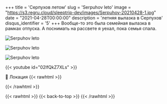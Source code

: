 +++
title = 'Серпухов летом'
slug = 'Serpuhov leto'
image = "https://s3.regru.cloud/sleeptrip-dev/images/Serpuhov-20210428-1.jpg"
date = "2021-04-28T00:00:00"
description = 'летняя вылазка в Серпухов'
disqus_identifier = '5'
+++
Вообще-то это была семейная вылазка в рамках отпуска. А поснимать на рассвете я уехал, пока семья спала.

![Serpuhov leto](https://s3.regru.cloud/sleeptrip-dev/images/Serpuhov-20210428-2.jpg)

![Serpuhov leto](https://s3.regru.cloud/sleeptrip-dev/images/Serpuhov-20210428-3.jpg)

![Serpuhov leto](https://s3.regru.cloud/sleeptrip-dev/images/Serpuhov-20210428-4.jpg)

{{< youtube id="02lfQkZ7XLs" >}}

📍 Локация
{{< rawhtml >}}
<div class="yandex-map-container">
<script type="text/javascript" charset="utf-8" async src="https://api-maps.yandex.ru/services/constructor/1.0/js/?um=constructor%3Ace1b7a2afdbaa7e4a6cf2a56d3c2236fb8305c5bb48bd731e02dc0811b9268ea&amp;width=800&amp;height=400&amp;lang=ru_RU&amp;scroll=true"></script>
</div>
{{< /rawhtml >}}

{{< rawhtml >}}
{{< back-to-top >}}
{{< /rawhtml >}}
